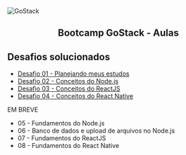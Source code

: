 <img alt="GoStack" src="https://storage.googleapis.com/golden-wind/bootcamp-gostack/header-desafios.png" />
<h2 align="center">
  Bootcamp GoStack - Aulas
</h2>

## Desafios solucionados

- [Desafio 01 - Planejando meus estudos](https://www.notion.so/Desafio-01-Plano-de-estudos-Tracking-13b00a9ac00a4d3f8badbae69f2af891)
- [Desafio 02 - Conceitos do Node.js](https://github.com/nurycaroline/gostack-conceitos-nodejs)
- [Desafio 03 - Conceitos do ReactJS](https://github.com/nurycaroline/gostack-conceitos-reactjs)
- [Desafio 04 - Conceitos do React Native](https://github.com/nurycaroline/gostack-conceitos-react-native)

EM BREVE
- 05 - Fundamentos do Node.js
- 06 - Banco de dados e upload de arquivos no Node.js
- 07 - Fundamentos do ReactJS
- 08 - Fundamentos do React Native
